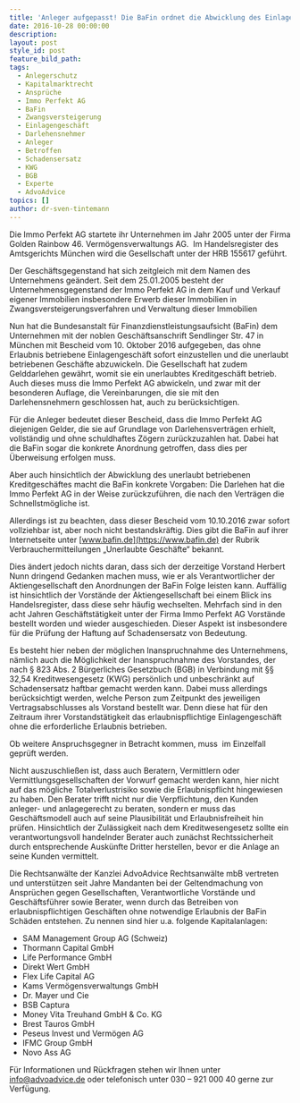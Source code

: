 ```yaml
---
title: 'Anleger aufgepasst! Die BaFin ordnet die Abwicklung des Einlagen- und Kreditgeschäfts der Immo Perfekt AG an'
date: 2016-10-28 00:00:00
description:
layout: post
style_id: post
feature_bild_path:
tags:
  - Anlegerschutz
  - Kapitalmarktrecht
  - Ansprüche
  - Immo Perfekt AG
  - BaFin
  - Zwangsversteigerung
  - Einlagengeschäft
  - Darlehensnehmer
  - Anleger
  - Betroffen
  - Schadensersatz
  - KWG
  - BGB
  - Experte
  - AdvoAdvice
topics: []
author: dr-sven-tintemann
---
```



Die Immo Perfekt AG startete ihr Unternehmen im Jahr 2005 unter der Firma Golden Rainbow 46. Vermögensverwaltungs AG.  Im Handelsregister des Amtsgerichts München wird die Gesellschaft unter der HRB 155617 geführt.

Der Geschäftsgegenstand hat sich zeitgleich mit dem Namen des Unternehmens geändert. Seit dem 25.01.2005 besteht der Unternehmensgegenstand der Immo Perfekt AG in dem Kauf und Verkauf eigener Immobilien insbesondere Erwerb dieser Immobilien in Zwangsversteigerungsverfahren und Verwaltung dieser Immobilien

Nun hat die Bundesanstalt für Finanzdienstleistungsaufsicht (BaFin) dem Unternehmen mit der noblen Geschäftsanschrift Sendlinger Str. 47 in München mit Bescheid vom 10. Oktober 2016 aufgegeben, das ohne Erlaubnis betriebene Einlagengeschäft sofort einzustellen und die unerlaubt betriebenen Geschäfte abzuwickeln. Die Gesellschaft hat zudem Gelddarlehen gewährt, womit sie ein unerlaubtes Kreditgeschäft betrieb. Auch dieses muss die Immo Perfekt AG abwickeln, und zwar mit der besonderen Auflage, die Vereinbarungen, die sie mit den Darlehensnehmern geschlossen hat, auch zu berücksichtigen.

Für die Anleger bedeutet dieser Bescheid, dass die Immo Perfekt AG diejenigen Gelder, die sie auf Grundlage von Darlehensverträgen erhielt, vollständig und ohne schuldhaftes Zögern zurückzuzahlen hat. Dabei hat die BaFin sogar die konkrete Anordnung getroffen, dass dies per Überweisung erfolgen muss.

Aber auch hinsichtlich der Abwicklung des unerlaubt betriebenen Kreditgeschäftes macht die BaFin konkrete Vorgaben: Die Darlehen hat die Immo Perfekt AG in der Weise zurückzuführen, die nach den Verträgen die Schnellstmögliche ist.

Allerdings ist zu beachten, dass dieser Bescheid vom 10.10.2016 zwar sofort vollziehbar ist, aber noch nicht bestandskräftig. Dies gibt die BaFin auf ihrer Internetseite unter [www.bafin.de](https://www.bafin.de) der Rubrik Verbrauchermitteilungen „Unerlaubte Geschäfte“ bekannt.

Dies ändert jedoch nichts daran, dass sich der derzeitige Vorstand Herbert Nunn dringend Gedanken machen muss, wie er als Verantwortlicher der Aktiengesellschaft den Anordnungen der BaFin Folge leisten kann. Auffällig ist hinsichtlich der Vorstände der Aktiengesellschaft bei einem Blick ins Handelsregister, dass diese sehr häufig wechselten. Mehrfach sind in den acht Jahren Geschäftstätigkeit unter der Firma Immo Perfekt AG Vorstände bestellt worden und wieder ausgeschieden. Dieser Aspekt ist insbesondere für die Prüfung der Haftung auf Schadensersatz von Bedeutung.

Es besteht hier neben der möglichen Inanspruchnahme des Unternehmens, nämlich auch die Möglichkeit der Inanspruchnahme des Vorstandes, der nach § 823 Abs. 2 Bürgerliches Gesetzbuch (BGB) in Verbindung mit §§ 32,54 Kreditwesengesetz (KWG) persönlich und unbeschränkt auf Schadensersatz haftbar gemacht werden kann. Dabei muss allerdings berücksichtigt werden, welche Person zum Zeitpunkt des jeweiligen Vertragsabschlusses als Vorstand bestellt war. Denn diese hat für den Zeitraum ihrer Vorstandstätigkeit das erlaubnispflichtige Einlagengeschäft ohne die erforderliche Erlaubnis betrieben.

Ob weitere Anspruchsgegner in Betracht kommen, muss  im Einzelfall geprüft werden.

Nicht auszuschließen ist, dass auch Beratern, Vermittlern oder Vermittlungsgesellschaften der Vorwurf gemacht werden kann, hier nicht auf das mögliche Totalverlustrisiko sowie die Erlaubnispflicht hingewiesen zu haben. Den Berater trifft nicht nur die Verpflichtung, den Kunden anleger- und anlagegerecht zu beraten, sondern er muss das Geschäftsmodell auch auf seine Plausibilität und Erlaubnisfreiheit hin prüfen. Hinsichtlich der Zulässigkeit nach dem Kreditwesengesetz sollte ein verantwortungsvoll handelnder Berater auch zunächst Rechtssicherheit durch entsprechende Auskünfte Dritter herstellen, bevor er die Anlage an seine Kunden vermittelt.

Die Rechtsanwälte der Kanzlei AdvoAdvice Rechtsanwälte mbB vertreten und unterstützen seit Jahre Mandanten bei der Geltendmachung von Ansprüchen gegen Gesellschaften, Verantwortliche Vorstände und Geschäftsführer sowie Berater, wenn durch das Betreiben von erlaubnispflichtigen Geschäften ohne notwendige Erlaubnis der BaFin Schäden entstehen. Zu nennen sind hier u.a. folgende Kapitalanlagen:

* SAM Management Group AG (Schweiz)
* Thormann Capital GmbH
* Life Performance GmbH
* Direkt Wert GmbH
* Flex Life Capital AG
* Kams Vermögensverwaltungs GmbH
* Dr. Mayer und Cie
* BSB Captura
* Money Vita Treuhand GmbH & Co. KG
* Brest Tauros GmbH
* Peseus Invest und Vermögen AG
* IFMC Group GmbH
* Novo Ass AG

Für Informationen und Rückfragen stehen wir Ihnen unter info@advoadvice.de oder telefonisch unter 030 – 921 000 40 gerne zur Verfügung.